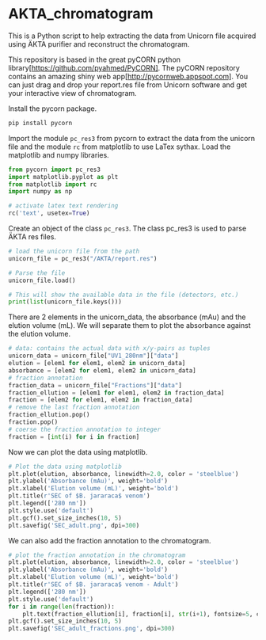 # AKTA_chromatogram
This is a Python script to help extracting the data from Unicorn file acquired using ÄKTA purifier and reconstruct the chromatogram.

This repository is based in the great pyCORN python library[https://github.com/pyahmed/PyCORN].
The pyCORN repository contains an amazing shiny web app[http://pycornweb.appspot.com].
You can just drag and drop your report.res file from Unicorn software and get your interactive view of chromatogram.

Install the pycorn package.
```python
pip install pycorn
```


Import the module `pc_res3` from pycorn to extract the data from the unicorn file and the module `rc` from matplotlib to use LaTex sythax.
Load the matplotlib and numpy libraries.

```python
from pycorn import pc_res3
import matplotlib.pyplot as plt
from matplotlib import rc
import numpy as np

# activate latex text rendering
rc('text', usetex=True)
```

Create an object of the class `pc_res3`. The class pc_res3 is used to parse ÄKTA res files.

```python
# load the unicorn file from the path
unicorn_file = pc_res3("/AKTA/report.res")

# Parse the file
unicorn_file.load()

# This will show the available data in the file (detectors, etc.)
print(list(unicorn_file.keys()))
```

There are 2 elements in the unicorn_data, the absorbance (mAu) and the elution volume (mL). We will separate them to plot the absorbance against the elution volume.

```python
# data: contains the actual data with x/y-pairs as tuples
unicorn_data = unicorn_file["UV1_280nm"]["data"]
elution = [elem1 for elem1, elem2 in unicorn_data]
absorbance = [elem2 for elem1, elem2 in unicorn_data]
# fraction annotation
fraction_data = unicorn_file["Fractions"]["data"]
fraction_ellution = [elem1 for elem1, elem2 in fraction_data]
fraction = [elem2 for elem1, elem2 in fraction_data]
# remove the last fraction annotation
fraction_ellution.pop()
fraction.pop()
# coerse the fraction annotation to integer
fraction = [int(i) for i in fraction]
```

Now we can plot the data using matplotlib.

```python
# Plot the data using matplotlib
plt.plot(elution, absorbance, linewidth=2.0, color = 'steelblue')
plt.ylabel('Absorbance (mAu)', weight='bold')
plt.xlabel('Elution volume (mL)', weight='bold')
plt.title(r'SEC of $B. jararaca$ venom')
plt.legend(['280 nm'])
plt.style.use('default')
plt.gcf().set_size_inches(10, 5)
plt.savefig('SEC_adult.png', dpi=300)
```

We can also add the fraction annotation to the chromatogram.

```python
# plot the fraction annotation in the chromatogram
plt.plot(elution, absorbance, linewidth=2.0, color = 'steelblue')
plt.ylabel('Absorbance (mAu)', weight='bold')
plt.xlabel('Elution volume (mL)', weight='bold')
plt.title(r'SEC of $B. jararaca$ venom - Adult')
plt.legend(['280 nm'])
plt.style.use('default')
for i in range(len(fraction)):
    plt.text(fraction_ellution[i], fraction[i], str(i+1), fontsize=5, color='red')
plt.gcf().set_size_inches(10, 5)
plt.savefig('SEC_adult_fractions.png', dpi=300)
```
